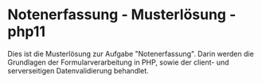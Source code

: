 # Notenerfassung - Musterlösung - php11

Dies ist die Musterlösung zur Aufgabe "Notenerfassung". 
Darin werden die Grundlagen der Formularverarbeitung in PHP, 
sowie der client- und serverseitigen Datenvalidierung behandlet.

